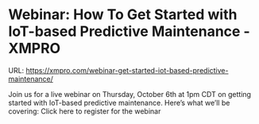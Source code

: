 # Webinar: How To Get Started with IoT-based Predictive Maintenance - XMPRO

URL: https://xmpro.com/webinar-get-started-iot-based-predictive-maintenance/


Join us for a live webinar on Thursday, October 6th at 1pm CDT on getting started with IoT-based predictive maintenance.
Here’s what we’ll be covering:
Click here to register for the webinar